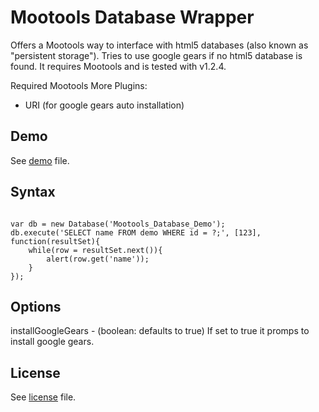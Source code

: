 Mootools Database Wrapper
===

Offers a Mootools way to interface with html5 databases (also known as "persistent storage").
Tries to use google gears if no html5 database is found.
It requires Mootools and is tested with v1.2.4.

Required Mootools More Plugins:

- URI (for google gears auto installation)

Demo
---

See [demo](mootools-database/blob/master/demos/index.html) file.

Syntax
---

<pre><code>
var db = new Database('Mootools_Database_Demo');
db.execute('SELECT name FROM demo WHERE id = ?;', [123], function(resultSet){
	while(row = resultSet.next()){
		alert(row.get('name'));
	}
});
</code></pre>

Options
---

installGoogleGears - (boolean: defaults to true) If set to true it promps to install google gears.


License
---

See [license](mootools-database/blob/master/license) file.
